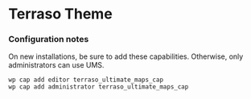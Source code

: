 # Terraso Theme

### Configuration notes

On new installations, be sure to add these capabilities. Otherwise, only administrators can use UMS.

    wp cap add editor terraso_ultimate_maps_cap
    wp cap add administrator terraso_ultimate_maps_cap
